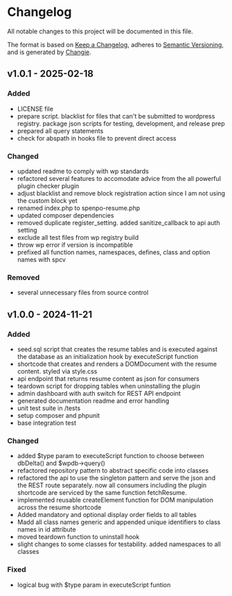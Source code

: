 # Changelog
All notable changes to this project will be documented in this file.

The format is based on [Keep a Changelog](https://keepachangelog.com/en/1.0.0/),
adheres to [Semantic Versioning](https://semver.org/spec/v2.0.0.html),
and is generated by [Changie](https://github.com/miniscruff/changie).


## v1.0.1 - 2025-02-18
### Added
* LICENSE file
* prepare script. blacklist for files that can't be submitted to wordpress registry. package json scripts for testing, development, and release prep
* prepared all query statements
* check for abspath in hooks file to prevent direct access
### Changed
* updated readme to comply with wp standards
* refactored several features to accomodate advice from the all powerful plugin checker plugin
* adjust blacklist and remove block registration action since I am not using the custom block yet
* renamed index.php to spenpo-resume.php
* updated composer dependencies
* removed duplicate register_setting. added sanitize_callback to api auth setting
* exclude all test files from wp registry build
* throw wp error if version is incompatible
* prefixed all function names, namespaces, defines, class and option names with spcv
### Removed
* several unnecessary files from source control

## v1.0.0 - 2024-11-21
### Added
* seed.sql script that creates the resume tables and is executed against the database as an initialization hook by executeScript function
* shortcode that creates and renders a DOMDocument with the resume content. styled via style.css
* api endpoint that returns resume content as json for consumers
* teardown script for dropping tables when uninstalling the plugin
* admin dashboard with auth switch for REST API endpoint
* generated documentation readme and error handling
* unit test suite in /tests
* setup composer and phpunit
* base integration test
### Changed
* added $type param to executeScript function to choose between dbDelta() and $wpdb->query()
* refactored repository pattern to abstract specific code into classes
* refactored the api to use the singleton pattern and serve the json and the REST route separately. now all consumers including the plugin shortcode are serviced by the same function fetchResume.
* implemented reusable createElement function for DOM manipulation across the resume shortcode
* Added mandatory and optional display order fields to all tables
* Madd all class names generic and appended unique identifiers to class names in id attribute
* moved teardown function to uninstall hook
* slight changes to some classes for testability. added namespaces to all classes
### Fixed
* logical bug with $type param in executeScript funtion
